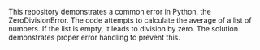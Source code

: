 This repository demonstrates a common error in Python, the ZeroDivisionError. The code attempts to calculate the average of a list of numbers. If the list is empty, it leads to division by zero. The solution demonstrates proper error handling to prevent this.